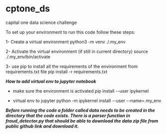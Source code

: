# cptone_ds
capital one data science challenge

To set up your environment to run this code follow these steps:


1- Create a virtual environment
   python3 -m venv ./.my_env
   
2- Activate the virtual environment (if still in current directory)
   source ./.my_env/bin/activate

3- use pip to install all the requirements of the environment from requirements.txt file
   pip install -r requirements.txt
   
   
***How to add virtual env to jupyter notebook***

- make sure the environment is activated
pip install --user ipykernel

- virtual env to jupyter 
python -m ipykernel install --user --name=.my_env



***Before running the code a folder called data needs to be created in the directory
that the code exists. There is a parser function in fraud_detector.py that should 
be able to download the data zip file from public github link and download it.***